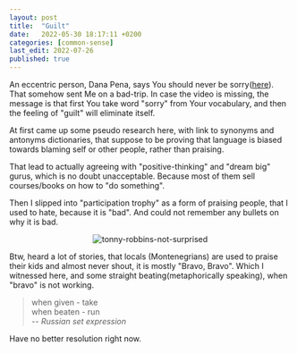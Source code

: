 ```yaml
---
layout: post
title:  "Guilt"
date:   2022-05-30 18:17:11 +0200
categories: [common-sense]
last_edit: 2022-07-26
published: true
---
```


An eccentric person, Dana Pena, says You should never be sorry([here](https://youtu.be/ALmB2e361cU?t=27)).
That somehow sent Me on a bad-trip. In case the video is missing, the message is 
that first You take word "sorry" from Your vocabulary, and then the feeling of "guilt"
will eliminate itself. 

At first came up some pseudo research here, with link to synonyms and antonyms dictionaries,
that suppose to be proving that language is biased towards blaming self or other people,
rather than praising.

That lead to actually agreeing with "positive-thinking" and "dream big" gurus, 
which is no doubt unacceptable. Because most of them sell courses/books on how to "do something".

Then I slipped into "participation trophy" as a form of praising people, that I used to hate,
because it is "bad". And could not remember any bullets on why it is bad.

<p align="center">
    <img alt="tonny-robbins-not-surprised" src="{{site.base_url}}/assets/images/tonny.png" />
</p>

Btw, heard a lot of stories, that locals (Montenegrians) are used to praise their
kids and almost never shout, it is mostly "Bravo, Bravo". Which I witnessed here, 
and some straight beating(metaphorically speaking), when "bravo" is not working. 
> when given - take  
> when beaten - run  
> -- <cite>Russian set expression</cite>  

Have no better resolution right now.

